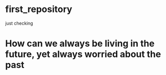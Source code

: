 # first_repository
just checking
<html>
<head>
	<meta charset="utf-8">
	<meta name="viewport" content="width=device-width, initial-scale=1">
	<title>Hi from the futer!</title>
</head>
<body>
<h1>How can we always be living in the future, yet always worried about the past</h1>
</body>
</html>
